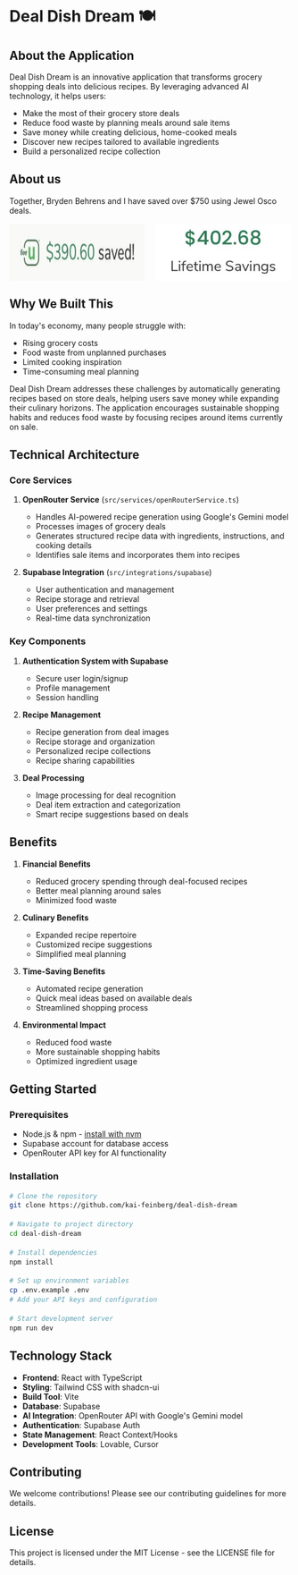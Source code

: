 # Deal Dish Dream 🍽️

## About the Application

Deal Dish Dream is an innovative application that transforms grocery shopping deals into delicious recipes. By leveraging advanced AI technology, it helps users:

- Make the most of their grocery store deals
- Reduce food waste by planning meals around sale items
- Save money while creating delicious, home-cooked meals
- Discover new recipes tailored to available ingredients
- Build a personalized recipe collection

## About us
Together, Bryden Behrens and I have saved over $750 using Jewel Osco deals.
<div style="display: flex; justify-content: space-between;">
    <img src="public/image.png" alt="Image of Grocery Deals" style="max-width: 48%; height: auto;" />
    <img src="public/bryden_savings.png" alt="Bryden's Savings" style="max-width: 48%; height: auto;" />
</div>

## Why We Built This

In today's economy, many people struggle with:
- Rising grocery costs
- Food waste from unplanned purchases
- Limited cooking inspiration
- Time-consuming meal planning

Deal Dish Dream addresses these challenges by automatically generating recipes based on store deals, helping users save money while expanding their culinary horizons. The application encourages sustainable shopping habits and reduces food waste by focusing recipes around items currently on sale.

## Technical Architecture

### Core Services

1. **OpenRouter Service** (`src/services/openRouterService.ts`)
   - Handles AI-powered recipe generation using Google's Gemini model
   - Processes images of grocery deals
   - Generates structured recipe data with ingredients, instructions, and cooking details
   - Identifies sale items and incorporates them into recipes

2. **Supabase Integration** (`src/integrations/supabase`)
   - User authentication and management
   - Recipe storage and retrieval
   - User preferences and settings
   - Real-time data synchronization

### Key Components

1. **Authentication System with Supabase**
   - Secure user login/signup
   - Profile management
   - Session handling

2. **Recipe Management**
   - Recipe generation from deal images
   - Recipe storage and organization
   - Personalized recipe collections
   - Recipe sharing capabilities

3. **Deal Processing**
   - Image processing for deal recognition
   - Deal item extraction and categorization
   - Smart recipe suggestions based on deals

## Benefits

1. **Financial Benefits**
   - Reduced grocery spending through deal-focused recipes
   - Better meal planning around sales
   - Minimized food waste

2. **Culinary Benefits**
   - Expanded recipe repertoire
   - Customized recipe suggestions
   - Simplified meal planning

3. **Time-Saving Benefits**
   - Automated recipe generation
   - Quick meal ideas based on available deals
   - Streamlined shopping process

4. **Environmental Impact**
   - Reduced food waste
   - More sustainable shopping habits
   - Optimized ingredient usage

## Getting Started

### Prerequisites
- Node.js & npm - [install with nvm](https://github.com/nvm-sh/nvm#installing-and-updating)
- Supabase account for database access
- OpenRouter API key for AI functionality

### Installation

```sh
# Clone the repository
git clone https://github.com/kai-feinberg/deal-dish-dream

# Navigate to project directory
cd deal-dish-dream

# Install dependencies
npm install

# Set up environment variables
cp .env.example .env
# Add your API keys and configuration

# Start development server
npm run dev
```

## Technology Stack

- **Frontend**: React with TypeScript
- **Styling**: Tailwind CSS with shadcn-ui
- **Build Tool**: Vite
- **Database**: Supabase
- **AI Integration**: OpenRouter API with Google's Gemini model
- **Authentication**: Supabase Auth
- **State Management**: React Context/Hooks
- **Development Tools**: Lovable, Cursor

## Contributing

We welcome contributions! Please see our contributing guidelines for more details.

## License

This project is licensed under the MIT License - see the LICENSE file for details.
